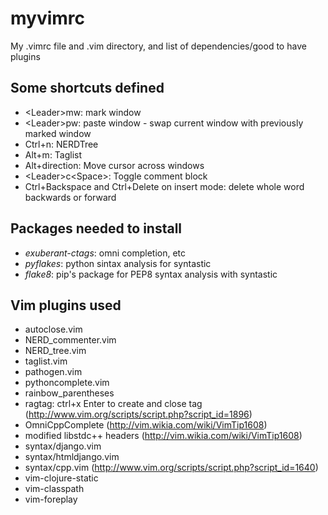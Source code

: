 myvimrc
=======

My .vimrc file and .vim directory, and list of dependencies/good to have plugins

Some shortcuts defined
----------------------
- &lt;Leader&gt;mw: mark window
- &lt;Leader&gt;pw: paste window - swap current window with previously marked window
- Ctrl+n: NERDTree
- Alt+m: Taglist
- Alt+direction: Move cursor across windows
- &lt;Leader&gt;c\<Space\>: Toggle comment block
- Ctrl+Backspace and Ctrl+Delete on insert mode: delete whole word backwards or forward


Packages needed to install
--------------------------

- *exuberant-ctags*: omni completion, etc
- *pyflakes*: python sintax analysis for syntastic
- *flake8*: pip's package for PEP8 syntax analysis with syntastic

Vim plugins used
----------------
- autoclose.vim
- NERD\_commenter.vim
- NERD\_tree.vim
- taglist.vim
- pathogen.vim
- pythoncomplete.vim
- rainbow\_parentheses
- ragtag: ctrl+x Enter to create and close tag (http://www.vim.org/scripts/script.php?script_id=1896)
- OmniCppComplete (http://vim.wikia.com/wiki/VimTip1608)
- modified libstdc++ headers (http://vim.wikia.com/wiki/VimTip1608)
- syntax/django.vim
- syntax/htmldjango.vim
- syntax/cpp.vim (http://www.vim.org/scripts/script.php?script_id=1640)
- vim-clojure-static
- vim-classpath
- vim-foreplay




